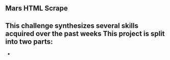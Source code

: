 ## Mars HTML Scrape

This challenge synthesizes several skills acquired over the past weeks
This project is split into two parts:
 - 
 - 